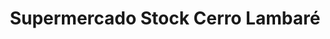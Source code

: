 ---
title: "Supermercado Stock Cerro Lambaré"
url: /lambare/supermercado-stock-cerro-lambare/
shop: Supermarkt
---